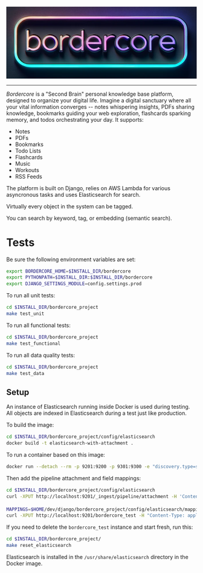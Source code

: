 ![Bordercore Logo](/bordercore/static/img/bordercore-title.png)

---

*Bordercore* is a "Second Brain" personal knowledge base platform, designed to organize your digital life. Imagine a digital sanctuary where all your vital information converges -- notes whispering insights, PDFs sharing knowledge, bookmarks guiding your web exploration, flashcards sparking memory, and todos orchestrating your day. It supports:

- Notes
- PDFs
- Bookmarks
- Todo Lists
- Flashcards
- Music
- Workouts
- RSS Feeds

The platform is built on Django, relies on AWS Lambda for various asyncronous tasks and uses Elasticsearch for search.

Virtually every object in the system can be tagged.

You can search by keyword, tag, or embedding (semantic search).

# Tests

Be sure the following environment variables are set:

```bash
export BORDERCORE_HOME=$INSTALL_DIR/bordercore
export PYTHONPATH=$INSTALL_DIR:$INSTALL_DIR/bordercore
export DJANGO_SETTINGS_MODULE=config.settings.prod
```

To run all unit tests:

```bash
cd $INSTALL_DIR/bordercore_project
make test_unit
```

To run all functional tests:

```bash
cd $INSTALL_DIR/bordercore_project
make test_functional
```

To run all data quality tests:

```bash
cd $INSTALL_DIR/bordercore_project
make test_data
```

## Setup

An instance of Elasticsearch running inside Docker is used during testing. All objects are indexed in Elasticsearch during a test just like production.

To build the image:

```bash
cd $INSTALL_DIR/bordercore_project/config/elasticsearch
docker build -t elasticsearch-with-attachment .
```

To run a container based on this image:

```bash
docker run --detach --rm -p 9201:9200 -p 9301:9300 -e "discovery.type=single-node" elasticsearch-with-attachment:latest
```

Then add the pipeline attachment and field mappings:

```bash
cd $INSTALL_DIR/bordercore_project/config/elasticsearch
curl -XPUT http://localhost:9201/_ingest/pipeline/attachment -H 'Content-Type: application/json' -d @ingest_pipeline.json

MAPPINGS=$HOME/dev/django/bordercore_project/config/elasticsearch/mappings.json
curl -XPUT http://localhost:9201/bordercore_test -H "Content-Type: application/json" -d @$MAPPINGS
```

If you need to delete the `bordercore_test` instance and start fresh, run this:

```bash
cd $INSTALL_DIR/bordercore_project/
make reset_elasticsearch
```

Elasticsearch is installed in the `/usr/share/elasticsearch` directory in the Docker image.
